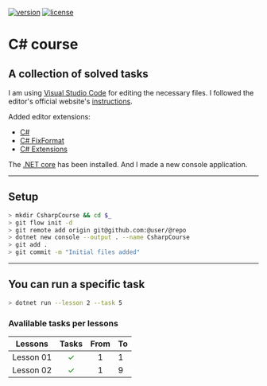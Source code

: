 [![version][version-badge]][changelog] [![license][license-badge]][license]

# C&#35; course

## A collection of solved tasks

I am using [Visual Studio Code] for editing the necessary files. I followed the
editor's official website's [instructions].

Added editor extensions:

*   [C#]
*   [C# FixFormat]
*   [C# Extensions]

The [.NET core] has been installed. And I made a new console application.

---

## Setup

```sh
> mkdir CsharpCourse && cd $_
> git flow init -d
> git remote add origin git@github.com:@user/@repo
> dotnet new console --output . --name CsharpCourse
> git add .
> git commit -m "Initial files added"
```

---

## You can run a specific task

```sh
> dotnet run --lesson 2 --task 5
```

### Avalilable tasks per lessons

| Lessons | Tasks | From | To |
|---|:---:|:---:|---|
| Lesson 01 | <span style="color:green">&#10003;</span> | 1 | 1 |
| Lesson 02 | <span style="color:green">&#10003;</span> | 1 | 9 |

[visual studio code]: https://code.visualstudio.com 'Visual Studio Code'
[instructions]: https://code.visualstudio.com/docs/languages/csharp 'instructions'
[c#]: https://marketplace.visualstudio.com/items?itemName=ms-vscode.csharp 'C#'
[c# fixformat]: https://marketplace.visualstudio.com/items?itemName=Leopotam.csharpfixformat 'C# FixFormat'
[c# extensions]: https://marketplace.visualstudio.com/items?itemName=jchannon.csharpextensions 'C# Extensions'
[.net core]: https://microsoft.com/net/core '.NET core'
[gitflow]: https://jeffkreeftmeijer.com/git-flow 'GitFlow'
[license-badge]: https://img.shields.io/badge/license-MIT-blue.svg
[license]: ./LICENSE 'MIT license'

[version-badge]: https://img.shields.io/badge/version-1.0.3-blue.svg
[changelog]: ./CHANGELOG.md 'Changelog'

